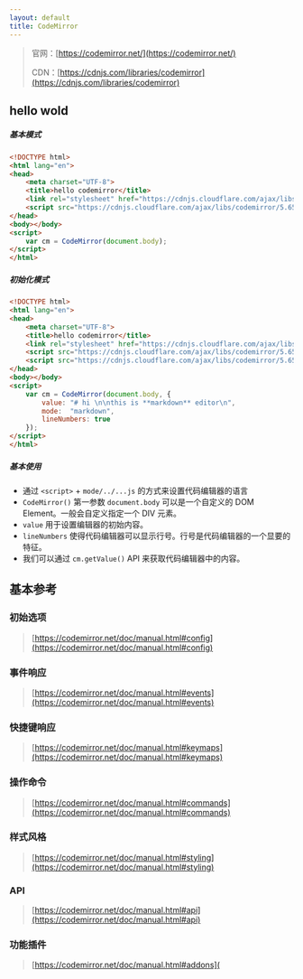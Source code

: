 ```yaml
---
layout: default
title: CodeMirror
---
```

> 官网：[https://codemirror.net/](https://codemirror.net/)
>
> CDN：[https://cdnjs.com/libraries/codemirror](https://cdnjs.com/libraries/codemirror)



## hello wold



##### 基本模式

```html
<!DOCTYPE html>
<html lang="en">
<head>
    <meta charset="UTF-8">
    <title>hello codemirror</title>
    <link rel="stylesheet" href="https://cdnjs.cloudflare.com/ajax/libs/codemirror/5.65.3/codemirror.min.css" />
    <script src="https://cdnjs.cloudflare.com/ajax/libs/codemirror/5.65.3/codemirror.min.js"></script>
</head>
<body></body>
<script>
    var cm = CodeMirror(document.body);
</script>
</html>
```



##### 初始化模式

```html
<!DOCTYPE html>
<html lang="en">
<head>
    <meta charset="UTF-8">
    <title>hello codemirror</title>
    <link rel="stylesheet" href="https://cdnjs.cloudflare.com/ajax/libs/codemirror/5.65.3/codemirror.min.css" />
    <script src="https://cdnjs.cloudflare.com/ajax/libs/codemirror/5.65.3/codemirror.min.js"></script>
    <script src="https://cdnjs.cloudflare.com/ajax/libs/codemirror/5.65.3/mode/markdown/markdown.min.js"></script>
</head>
<body></body>
<script>
    var cm = CodeMirror(document.body, {
        value: "# hi \n\nthis is **markdown** editor\n",
        mode:  "markdown",
        lineNumbers: true
    });
</script>
</html>
```



##### 基本使用

* 通过 `<script>` + `mode/../...js`  的方式来设置代码编辑器的语言
* `CodeMirror()` 第一参数 `document.body` 可以是一个自定义的 DOM Element。一般会自定义指定一个 DIV 元素。
* `value` 用于设置编辑器的初始内容。
* `lineNumbers` 使得代码编辑器可以显示行号。行号是代码编辑器的一个显要的特征。
* 我们可以通过 `cm.getValue()` API 来获取代码编辑器中的内容。



## 基本参考



### 初始选项

> [https://codemirror.net/doc/manual.html#config](https://codemirror.net/doc/manual.html#config)



### 事件响应

> [https://codemirror.net/doc/manual.html#events](https://codemirror.net/doc/manual.html#events)



### 快捷键响应

> [https://codemirror.net/doc/manual.html#keymaps](https://codemirror.net/doc/manual.html#keymaps)



### 操作命令

> [https://codemirror.net/doc/manual.html#commands](https://codemirror.net/doc/manual.html#commands)



### 样式风格

> [https://codemirror.net/doc/manual.html#styling](https://codemirror.net/doc/manual.html#styling)



### API

> [https://codemirror.net/doc/manual.html#api](https://codemirror.net/doc/manual.html#api)



### 功能插件

> [https://codemirror.net/doc/manual.html#addons](